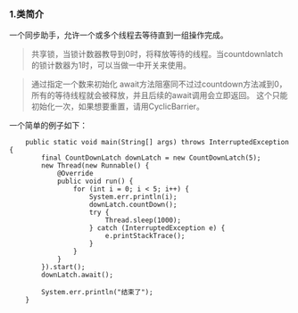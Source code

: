 ### 1.类简介
一个同步助手，允许一个或多个线程去等待直到一组操作完成。
>共享锁，当锁计数器教导到0时，将释放等待的线程。当countdownlatch的锁计数器为1时，可以当做一中开关来使用。

>通过指定一个数来初始化
>await方法阻塞同不过过countdown方法减到0，所有的等待线程就会被释放，并且后续的await调用会立即返回。
>这个只能初始化一次，如果想要重置，请用CyclicBarrier。

一个简单的例子如下：

```
    public static void main(String[] args) throws InterruptedException {
        final CountDownLatch downLatch = new CountDownLatch(5);
        new Thread(new Runnable() {
            @Override
            public void run() {
                for (int i = 0; i < 5; i++) {
                    System.err.println(i);
                    downLatch.countDown();
                    try {
                        Thread.sleep(1000);
                    } catch (InterruptedException e) {
                        e.printStackTrace();
                    }
                }
            }
        }).start();
        downLatch.await();

        System.err.println("结束了");
    }
```
